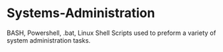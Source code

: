 # Systems-Administration
BASH, Powershell, .bat, Linux Shell Scripts used to preform a variety of system administration tasks. 
